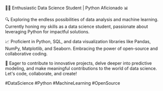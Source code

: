 👨‍💻 Enthusiastic Data Science Student | Python Aficionado 📊

🔍 Exploring the endless possibilities of data analysis and machine learning. Currently honing my skills as a data science student, passionate about leveraging Python for impactful solutions.

📈 Proficient in Python, SQL, and data visualization libraries like Pandas, NumPy, Matplotlib, and Seaborn. Embracing the power of open-source and collaborative coding.

🌟 Eager to contribute to innovative projects, delve deeper into predictive modeling, and make meaningful contributions to the world of data science. Let's code, collaborate, and create!

#DataScience #Python #MachineLearning #OpenSource





